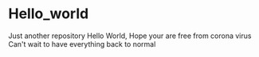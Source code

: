 # Hello_world
Just another repository
Hello World, Hope your are free from corona virus
Can't wait to have everything back to normal 

